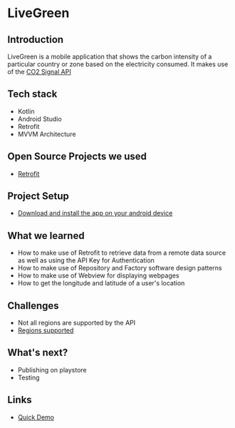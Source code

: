 # LiveGreen
## Introduction
LiveGreen is a mobile application that shows the carbon intensity of a particular country or zone based on the electricity consumed.
It makes use of the [CO2 Signal API](https://docs.co2signal.com/)

## Tech stack

- Kotlin
- Android Studio
- Retrofit
- MVVM Architecture

## Open Source Projects we used
- [Retrofit](https://github.com/square/retrofit)

## Project Setup

- [Download and install the app on your android device](https://drive.google.com/file/d/1YYvs9ViT3533b5bO_0ZvQA1K10Ldk8cZ/view?usp=sharing)


## What we learned

- How to make use of Retrofit to retrieve data from a remote data source as well as using the API Key for Authentication
- How to make use of Repository and Factory software design patterns
- How to make use of Webview for displaying webpages 
- How to get the longitude and latitude of a user's location
## Challenges

- Not all regions are supported by the API
- [Regions supported](http://api.electricitymap.org/v3/zones)

## What's next?

- Publishing on playstore
- Testing

## Links
- [Quick Demo](https://vimeo.com/489104388) 

